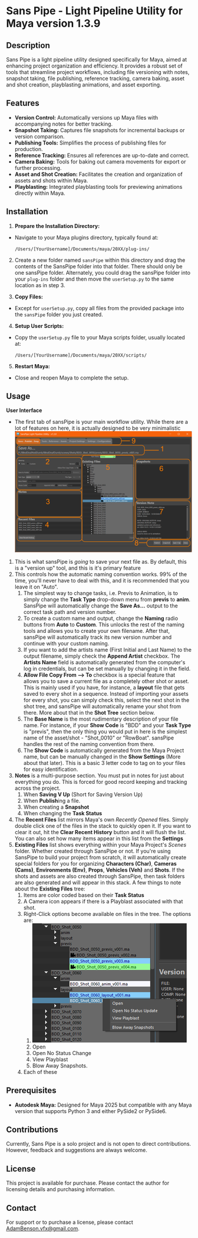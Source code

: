 # Sans Pipe - Light Pipeline Utility for Maya version 1.3.9

## Description
Sans Pipe is a light pipeline utility designed specifically for Maya, aimed at enhancing project organization and efficiency. It provides a robust set of tools that streamline project workflows, including file versioning with notes, snapshot taking, file publishing, reference tracking, camera baking, asset and shot creation, playblasting animations, and asset exporting.

## Features
- **Version Control:** Automatically versions up Maya files with accompanying notes for better tracking.
- **Snapshot Taking:** Captures file snapshots for incremental backups or version comparison.
- **Publishing Tools:** Simplifies the process of publishing files for production.
- **Reference Tracking:** Ensures all references are up-to-date and correct.
- **Camera Baking:** Tools for baking out camera movements for export or further processing.
- **Asset and Shot Creation:** Facilitates the creation and organization of assets and shots within Maya.
- **Playblasting:** Integrated playblasting tools for previewing animations directly within Maya.

## Installation
1. **Prepare the Installation Directory:** 
- Navigate to your Maya plugins directory, typically found at: 
  ``` 
  /Users/[YourUsername]/Documents/maya/20XX/plug-ins/
  ```  
2. Create a new folder named `sansPipe` within this directory and drag the contents of the SansPipe folder into that folder.  There should only be one sansPipe folder.  Alternately, you could drag the sansPipe folder into your `plug-ins` folder and then move the `userSetup.py` to the same location as in step 3.

3. **Copy Files:**
- Except for `userSetup.py`, copy all files from the provided package into the `sansPipe` folder you just created.

4. **Setup User Scripts:**
- Copy the `userSetup.py` file to your Maya scripts folder, usually located at:
  ```
  /Users/[YourUsername]/Documents/maya/20XX/scripts/
  ```

5. **Restart Maya:** 
- Close and reopen Maya to complete the setup.

## Usage
  **User Interface**
  - The first tab of sansPipe is your main workflow utility.  While there are a lot of features on here, it is actually designed to be very minimalistic
![Tab 1 Breakdown](https://github.com/SleepDeprivedVFX/versionUp/blob/master/images/sansPipe_Tab1.png)
1. This is what sansPipe is *going* to save your next file as.  By default, this is a "version up" tool, and this is it's primary feature
2. This controls how the automatic naming convention works.  99% of the time, you'll never have to deal with this, and it is recommended that you leave it on "Auto".
   1. The simplest way to change tasks, i.e. Previs to Animation, is to simply change the **Task Type** drop-down menu from **previs** to **anim**.  SansPipe will automatically change the **Save As...** output to the correct task path and version number.
   2. To create a custom name and output, change the **Naming** radio buttons from **Auto** to **Custom**.  This unlocks the rest of the naming tools and allows you to create your own filename.  After that, sansPipe will automatically track its new version number and continue with your custom naming.
   3. If you want to add the artists name (First Initial and Last Name) to the output filename, simply check the **Append Artist** checkbox.  The **Artists Name** field is automatically generated from the computer's log in credentials, but can be set manually by changing it in the field.
   4. **Allow File Copy From --> To** checkbox is a special feature that allows you to save a current file as a completely other shot or asset.  This is mainly used if you have, for instance, a **layout** file that gets saved to every shot in a sequence.  Instead of importing your assets for every shot, you can simply check this, select the next shot in the shot tree, and sansPipe will automatically rename your shot from there.  More about that in the **Shot Tree** section below.
   5. The **Base Name** is the most rudimentary description of your file name.  For instance, if your **Show Code** is "BDD" and your **Task Type** is "previs", then the only thing you would put in here is the simplest name of the asset/shot - "Shot_0010" or "RowBoat".  sansPipe handles the rest of the naming convention from there.
   6. The **Show Code** is automatically generated from the Maya Project name, but can be manually changed in the **Show Settings** (More about that later).  This is a basic 3 letter code to tag on to your files for easy identification.
3. **Notes** is a multi-purpose section.  You must put in notes for just about everything you do.  This is forced for good record keeping and tracking across the project.
   1. When **Saving V Up** (Short for Saving Version Up)
   2. When **Publish**ing a file.
   3. When creating a **Snapshot**
   4. When changing the **Task Status**
4. The **Recent Files** list mirrors Maya's own *Recently Opened* files.  Simply double click one of the files in the stack to quickly open it.  If you want to clear it out, hit the **Clear Recent History** button and it will flush the list.  You can also set how many items appear in this list from the **Settings**
5. **Existing Files** list shows everything within your Maya Project's *Scenes* folder.  Whether created through SansPipe or not.  If you're using SansPipe to build your project from scratch, it will automatically create special folders for you for organizing **Characters (Char)**, **Cameras (Cams)**, **Environments (Env)**, **Props**, **Vehicles (Veh)** and **Shots**.  If the shots and assets are also created through SansPipe, then task folders are also generated and will appear in this stack.  A few things to note about the **Existing Files** tree:
   1. Items are color coded based on their **Task Status**
   2. A Camera icon appears if there is a Playblast associated with that shot.
   3. Right-Click options become available on files in the tree.  The options are:
      1. ![Existing File Right Click](https://github.com/SleepDeprivedVFX/versionUp/blob/master/images/sansPipe_EF_RightClick_1.png)  
      2. Open
      3. Open No Status Change
      4. View Playblast
      5. Blow Away Snapshots.
   4. Each of these
 

## Prerequisites
- **Autodesk Maya:** Designed for Maya 2025 but compatible with any Maya version that supports Python 3 and either PySide2 or PySide6.

## Contributions
Currently, Sans Pipe is a solo project and is not open to direct contributions. However, feedback and suggestions are always welcome.

## License
This project is available for purchase. Please contact the author for licensing details and purchasing information.

## Contact
For support or to purchase a license, please contact AdamBenson.vfx@gmail.com.



